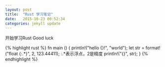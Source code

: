```yaml
---
layout: post
title:  "Rust 学习笔记"
date:   2015-10-23 00:52:34
categories: jekyll update
---
```

开始学习Rust Good luck

{% highlight rust %}
fn main () {
    println!("hello {}!", "world");
    let str = format!("float {:.*}", 2, 123.44411); :.*表示浮点，2是精度
    println!("{}", str);
}
{% endhighlight %}

